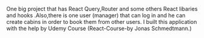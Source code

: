 One big project that has React Query,Router and some others React libaries and hooks .Also,there is one  user (manager) that can log in and he can create cabins in order to book them from other users.
Ι built this application with the help by Udemy Course (React-Course-by Jonas Schmedtmann.)
